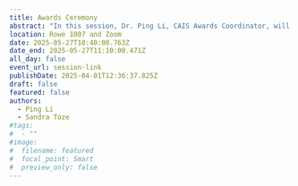 ```yaml
---
title: Awards Ceremony
abstract: "In this session, Dr. Ping Li, CAIS Awards Coordinator, will be presenting this years recipients of the CAIS Master’s Research Award, Doctoral Dissertation Award, Emerging Leader Award, and Doctoral Dissertation Award. Then Dr. Sandra Toze, CAIS co-organizer, will present the conference awards, namely the Student-to-CAIS Award, and Best Paper by a Practitioner Award, and the Best Paper Award."
location: Rowe 1007 and Zoom
date: 2025-05-27T10:40:00.763Z
date_end: 2025-05-27T11:10:00.471Z
all_day: false
event_url: session-link
publishDate: 2025-04-01T12:36:37.825Z
draft: false
featured: false
authors:
  - Ping Li
  - Sandra Toze
#tags:
#  - ""
#image:
#  filename: featured
#  focal_point: Smart
#  preview_only: false
---
```

